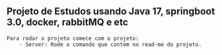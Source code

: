 ## Projeto de Estudos usando Java 17, springboot 3.0, docker, rabbitMQ e etc
    Para rodar o projeto comece com o projeto:
        - Server: Rode o comando que contem no read-me do projeto.